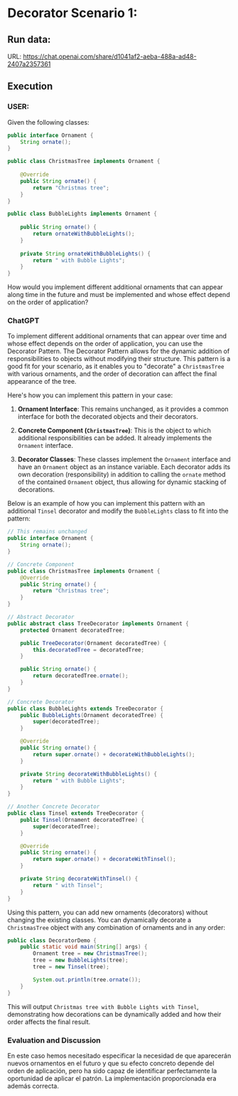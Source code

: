 # Decorator Scenario 1:

## Run data:

URL: https://chat.openai.com/share/d1041af2-aeba-488a-ad48-2407a2357361

## Execution

### USER:

Given the following classes: 
```java
public interface Ornament {
    String ornate();
}

public class ChristmasTree implements Ornament {
       
    @Override
    public String ornate() {
        return "Christmas tree";
    }
}

public class BubbleLights implements Ornament {
        
    public String ornate() {
        return ornateWithBubbleLights();
    }
    
    private String ornateWithBubbleLights() {
        return " with Bubble Lights";
    }
}
```
How would you implement different additional ornaments that can appear along time in the future and must be implemented and whose effect depend on the order of application?

### ChatGPT

To implement different additional ornaments that can appear over time and whose effect depends on the order of application, you can use the Decorator Pattern. The Decorator Pattern allows for the dynamic addition of responsibilities to objects without modifying their structure. This pattern is a good fit for your scenario, as it enables you to "decorate" a `ChristmasTree` with various ornaments, and the order of decoration can affect the final appearance of the tree.

Here's how you can implement this pattern in your case:

1. **Ornament Interface**: This remains unchanged, as it provides a common interface for both the decorated objects and their decorators.

2. **Concrete Component (`ChristmasTree`)**: This is the object to which additional responsibilities can be added. It already implements the `Ornament` interface.

3. **Decorator Classes**: These classes implement the `Ornament` interface and have an `Ornament` object as an instance variable. Each decorator adds its own decoration (responsibility) in addition to calling the `ornate` method of the contained `Ornament` object, thus allowing for dynamic stacking of decorations.

Below is an example of how you can implement this pattern with an additional `Tinsel` decorator and modify the `BubbleLights` class to fit into the pattern:

```java
// This remains unchanged
public interface Ornament {
    String ornate();
}

// Concrete Component
public class ChristmasTree implements Ornament {
    @Override
    public String ornate() {
        return "Christmas tree";
    }
}

// Abstract Decorator
public abstract class TreeDecorator implements Ornament {
    protected Ornament decoratedTree;

    public TreeDecorator(Ornament decoratedTree) {
        this.decoratedTree = decoratedTree;
    }

    public String ornate() {
        return decoratedTree.ornate();
    }
}

// Concrete Decorator
public class BubbleLights extends TreeDecorator {
    public BubbleLights(Ornament decoratedTree) {
        super(decoratedTree);
    }

    @Override
    public String ornate() {
        return super.ornate() + decorateWithBubbleLights();
    }

    private String decorateWithBubbleLights() {
        return " with Bubble Lights";
    }
}

// Another Concrete Decorator
public class Tinsel extends TreeDecorator {
    public Tinsel(Ornament decoratedTree) {
        super(decoratedTree);
    }

    @Override
    public String ornate() {
        return super.ornate() + decorateWithTinsel();
    }

    private String decorateWithTinsel() {
        return " with Tinsel";
    }
}
```

Using this pattern, you can add new ornaments (decorators) without changing the existing classes. You can dynamically decorate a `ChristmasTree` object with any combination of ornaments and in any order:

```java
public class DecoratorDemo {
    public static void main(String[] args) {
        Ornament tree = new ChristmasTree();
        tree = new BubbleLights(tree);
        tree = new Tinsel(tree);

        System.out.println(tree.ornate());
    }
}
```

This will output `Christmas tree with Bubble Lights with Tinsel`, demonstrating how decorations can be dynamically added and how their order affects the final result.

### Evaluation and Discussion

En este caso hemos necesitado especificar la necesidad de que aparecerán nuevos ornamentos en el futuro y que su efecto concreto depende del orden de aplicación, pero ha sido capaz de identificar perfectamente la oportunidad de aplicar el patrón. La implementación proporcionada era además correcta.



